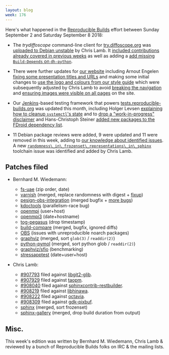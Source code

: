```yaml
---
layout: blog
week: 176
---
```


Here's what happened in the [Reproducible Builds](https://reproducible-builds.org) effort between Sunday September 2 and Saturday September 8 2018:

* The *trydiffoscope* command-line client for [try.diffoscope.org](https://try.diffoscope.org) was [uploaded to Debian unstable](https://tracker.debian.org/news/985852/accepted-trydiffoscope-6701-source-all-into-unstable/) by Chris Lamb. It [included contributions already covered in previous weeks](https://salsa.debian.org/reproducible-builds/trydiffoscope/commits/debian/67.0.1) as well as adding a [add missing `Build-Depends` on `dh-python`](https://salsa.debian.org/reproducible-builds/trydiffoscope/commit/fa02645).

* There were further updates for [our website](https://reproducible-builds.org/) including Arnout Engelen [fixing some presentation titles and URLs](https://salsa.debian.org/reproducible-builds/reproducible-website/commit/82faf41) and making some initial changes to [use the logo and colours from our style guide](https://salsa.debian.org/reproducible-builds/reproducible-website/commit/8bf46ad) which were subsequently adjusted by Chris Lamb to avoid [breaking the navigation](https://salsa.debian.org/reproducible-builds/reproducible-website/commit/57f586a) and [ensuring images were visible on all pages](https://salsa.debian.org/reproducible-builds/reproducible-website/commit/4b4da9d) on the site.

* Our [Jenkins](https://jenkins.io/)-based testing framework that powers [tests.reproducible-builds.org](tests.reproducible-builds.org) was updated this month, including Holger Levsen [explaining how to cleanup `systemctl`'s state](https://salsa.debian.org/qa/jenkins.debian.net/commit/3fb7f9bd) and to [drop a "work-in-progress" disclaimer](https://salsa.debian.org/qa/jenkins.debian.net/commit/d1652e71) and Hans-Christoph Steiner [added new packages to the FDroid dependency list](https://salsa.debian.org/qa/jenkins.debian.net/commit/ee95c182).

* 11 Debian package reviews were added, 9 were updated and 11 were removed in this week, adding to [our knowledge about identified issues](https://tests.reproducible-builds.org/debian/index_issues.html). A new [`randomness\_in\_frozenset\_representations\_in\_sphinx`](https://salsa.debian.org/reproducible-builds/reproducible-notes/commit/119c65aa) toolchain issue was identified and added by Chris Lamb.

Patches filed
-------------

* Bernhard M. Wiedemann:

    * [fs-uae](https://github.com/FrodeSolheim/fs-uae/pull/182) (zip order, date)
    * [varnish](https://github.com/varnishcache/varnish-cache/commit/d6b3076bd0e1bacbdfc5ab869696048ed0d7009b) (merged, replace randomness with digest + [fixup](https://github.com/varnishcache/varnish-cache/pull/2759))
    * [pesign-obs-integration](https://github.com/openSUSE/pesign-obs-integration/pull/8) (merged bugfix + [more bugs](https://github.com/openSUSE/pesign-obs-integration/issues/9))
    * [kdoctools](https://bugs.kde.org/show_bug.cgi?id=398263) (parallelism-race bug)
    * [openmpi](https://github.com/open-mpi/ompi/pull/5653) (user+host)
    * [openmpi3](https://build.opensuse.org/request/show/632805) (date+hostname)
    * [tog-pegasus](https://build.opensuse.org/request/show/634516) (drop timestamp)
    * [build-compare](https://github.com/openSUSE/build-compare/pull/28) (merged, bugfix, ignored diffs)
    * [OBS](https://github.com/openSUSE/open-build-service/issues/5784) (issues with unreproducible noarch packages)
    * [graphviz](https://gitlab.com/graphviz/graphviz/merge_requests/1290) (merged, sort `glob(3)` / `readdir(2)`)
    * [python-pymol](https://github.com/schrodinger/pymol-open-source/pull/6) (merged, sort python glob / `readdir(2)`)
    * [graphviz/sfio](https://gitlab.com/graphviz/graphviz/issues/1422) (benchmarking)
    * [stressapptest](https://github.com/stressapptest/stressapptest/pull/65) (date+user+host)

* Chris Lamb:

    * [#907793](https://bugs.debian.org/907793) filed against [libgit2-glib](https://tracker.debian.org/pkg/libgit2-glib).
    * [#907929](https://bugs.debian.org/907929) filed against [taopm](https://tracker.debian.org/pkg/taopm).
    * [#908040](https://bugs.debian.org/908040) filed against [sphinxcontrib-restbuilder](https://tracker.debian.org/pkg/sphinxcontrib-restbuilder).
    * [#908219](https://bugs.debian.org/908219) filed against [libhinawa](https://tracker.debian.org/pkg/libhinawa).
    * [#908222](https://bugs.debian.org/908222) filed against [octavia](https://tracker.debian.org/pkg/octavia).
    * [#908309](https://bugs.debian.org/908309) filed against [gdk-pixbuf](https://tracker.debian.org/pkg/gdk-pixbuf).
    * [sphinx](https://github.com/sphinx-doc/sphinx/pull/5388) (merged, sort frozenset)
    * [sphinx-gallery](https://github.com/sphinx-gallery/sphinx-gallery/pull/390#issuecomment-418199063) (merged, drop build duration from output)

Misc.
-----

This week's edition was written by Bernhard M. Wiedemann, Chris Lamb & reviewed by a bunch of Reproducible Builds folks on IRC & the mailing lists.
